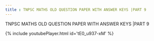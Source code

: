 ```yaml
---
title : TNPSC MATHS OLD QUESTION PAPER WITH ANSWER KEYS |PART 9
---
```


TNPSC MATHS OLD QUESTION PAPER WITH ANSWER KEYS |PART 9



{% include youtubePlayer.html id='tE0_u937-xM' %}
